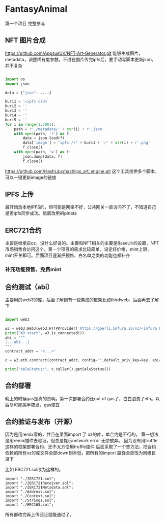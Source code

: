 # FantasyAnimal
第一个项目 完整参与

## NFT 图片合成

https://github.com/AppsusUK/NFT-Art-Generator.git
能够生成图片，metadata，调整稀有度参数，不过在图片传完ipfs后，要手动写脚本更新json，并不复杂

```python

import os
import json

data = {"json": ....}

buri1 = '<ipfs cid>'
buri2 = ''
buri3 = ''
buri4 = ''
buri5 = ''
for i in range(1,5001):
    path = r'./metadata/' + str(i) + r'.json'
    with open(path, 'r') as f:
        data = json.load(f)
        data['image'] = "ipfs://" + buri1 + '/' + str(i) + r'.png'
        f.close()
    with open(path, 'w') as f:
        json.dump(data, f)
        f.close()
```

https://github.com/HashLips/hashlips_art_engine.git
这个工具提供多个脚本，可以一键更新image的链接

## IPFS 上传
最开始放本地IPFS的，但可能是网络不好，公共网关一直访问不了，不知道自己是否ipfs同步成功。后面改用的pinata

## ERC721合约
主要是继承自oz，没什么好说的。主要和NFT相关的主要是BaseUri的设置，NFT市场销售会访问这个。第一个项目的需求比较简单，设定好价格，mint上限，mint开关即可。后面项目逐渐把预售、白名单之类的功能也都补齐

### 补充功能预售、免费mint 

## 合约测试（abi）
主要用的web3的库，后面了解到有一些集成的框架比如thirdweb，后面再去了解下

```python

import web3

w3 = web3.Web3(web3.HTTPProvider('https://goerli.infura.io/v3/<infura key>'))
print("W3 start", w3.is_connected())
abi = """
[...abi...]
"""
contract_addr = "<...>"

c = w3.eth.contract(contract_addr, config="",default_priv_key=key, abi=abi)

print("saleStatus:", c.caller().getSaleStatus())

```

## 合约部署
晚上的时候gas是真的贵啊。第一次部署合约还out of gas了，白白浪费了eth。以后尽可能挑半夜发，gas便宜

## 合约验证与发布（开源）
因为是用remix写的，并且在里面import 了 oz的库，单合约是不行的。
第一想法是用remix插件去验证，但总是提示network error 无奈放弃。 因为没有用truffle这样的框架部署合约，还不太方便用truffle插件
后面采取了一个笨方法，把合约依赖的所有oz的库文件全部down到本低，把所有的import 路径全部改为同级目录下

比如 ERC721.sol改为这样的。
```solidity
import "./IERC721.sol";
import "./IERC721Receiver.sol";
import "./IERC721Metadata.sol";
import "./Address.sol";
import "./Context.sol";
import "./Strings.sol";
import "./ERC165.sol";
```
所有都改完再上传验证就能通过了。




